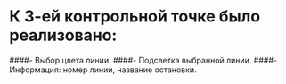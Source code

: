 # К 3-ей контрольной точке было реализовано:

####-     Выбор цвета линии.
####-     Подсветка выбранной линии.
####-     Информация: номер линии, название остановки.
